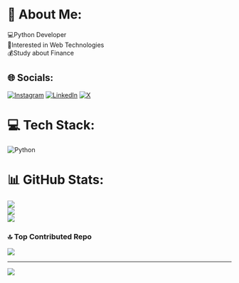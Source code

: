 # 💫 About Me:
💻Python Developer<br>🧐Interested in Web Technologies<br>💰Study about Finance<br>


## 🌐 Socials:
[![Instagram](https://img.shields.io/badge/Instagram-%23E4405F.svg?logo=Instagram&logoColor=white)](https://instagram.com/jagdishbutte) [![LinkedIn](https://img.shields.io/badge/LinkedIn-%230077B5.svg?logo=linkedin&logoColor=white)](https://linkedin.com/in/jagdishbutte) [![X](https://img.shields.io/badge/X-black.svg?logo=X&logoColor=white)](https://x.com/jagdishbutte) 

# 💻 Tech Stack:
![Python](https://img.shields.io/badge/python-3670A0?style=for-the-badge&logo=python&logoColor=ffdd54)
# 📊 GitHub Stats:
![](https://github-readme-stats.vercel.app/api?username=jagdishbutte&theme=radical&hide_border=false&include_all_commits=false&count_private=false)<br/>
![](https://github-readme-streak-stats.herokuapp.com/?user=jagdishbutte&theme=radical&hide_border=false)<br/>
![](https://github-readme-stats.vercel.app/api/top-langs/?username=jagdishbutte&theme=radical&hide_border=false&include_all_commits=false&count_private=false&layout=compact)

### 🔝 Top Contributed Repo
![](https://github-contributor-stats.vercel.app/api?username=jagdishbutte&limit=5&theme=dark&combine_all_yearly_contributions=true)

---
[![](https://visitcount.itsvg.in/api?id=jagdishbutte&icon=0&color=0)](https://visitcount.itsvg.in)

<!-- Proudly created with GPRM ( https://gprm.itsvg.in ) -->
